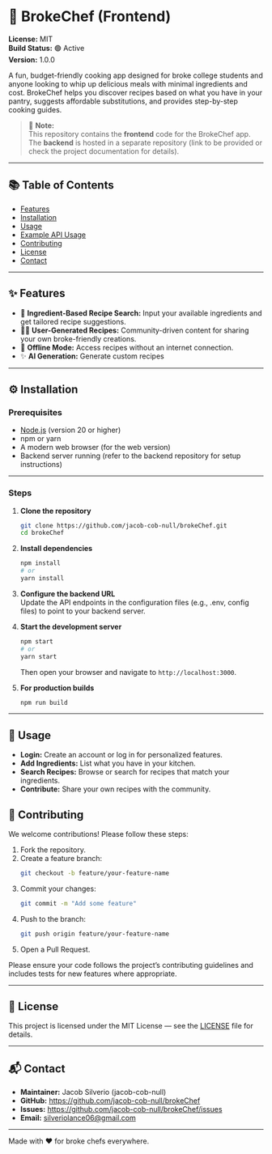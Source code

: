 
# 🍳 BrokeChef (Frontend)

**License:** MIT  
**Build Status:** 🟢 Active  
**Version:** 1.0.0

A fun, budget-friendly cooking app designed for broke college students and anyone looking to whip up delicious meals with minimal ingredients and cost. BrokeChef helps you discover recipes based on what you have in your pantry, suggests affordable substitutions, and provides step-by-step cooking guides.

> 📝 **Note:**  
> This repository contains the **frontend** code for the BrokeChef app.  
> The **backend** is hosted in a separate repository (link to be provided or check the project documentation for details).

---

## 📚 Table of Contents
- [Features](#features)
- [Installation](#installation)
- [Usage](#usage)
- [Example API Usage](#example-api-usage)
- [Contributing](#contributing)
- [License](#license)
- [Contact](#contact)

---

## ✨ Features

- 🥕 **Ingredient-Based Recipe Search:** Input your available ingredients and get tailored recipe suggestions.  
- 👩‍🍳 **User-Generated Recipes:** Community-driven content for sharing your own broke-friendly creations.  
- 📱 **Offline Mode:** Access recipes without an internet connection.
- ✨ **AI Generation:** Generate custom recipes

---

## ⚙️ Installation

### **Prerequisites**
- [Node.js](https://nodejs.org/) (version 20 or higher)  
- npm or yarn  
- A modern web browser (for the web version)  
- Backend server running (refer to the backend repository for setup instructions)

---

### **Steps**

1. **Clone the repository**
   ```bash
   git clone https://github.com/jacob-cob-null/brokeChef.git
   cd brokeChef
   ```

2. **Install dependencies**
   ```bash
   npm install
   # or
   yarn install
   ```

3. **Configure the backend URL**  
   Update the API endpoints in the configuration files (e.g., .env, config files) to point to your backend server.

4. **Start the development server**
   ```bash
   npm start
   # or
   yarn start
   ```
   Then open your browser and navigate to `http://localhost:3000`.

5. **For production builds**
   ```bash
   npm run build
   ```

---

## 🚀 Usage

- **Login:** Create an account or log in for personalized features.
- **Add Ingredients:** List what you have in your kitchen.
- **Search Recipes:** Browse or search for recipes that match your ingredients.
- **Contribute:** Share your own recipes with the community.

## 🤝 Contributing

We welcome contributions! Please follow these steps:

1. Fork the repository.
2. Create a feature branch:
   ```bash
   git checkout -b feature/your-feature-name
   ```
3. Commit your changes:
   ```bash
   git commit -m "Add some feature"
   ```
4. Push to the branch:
   ```bash
   git push origin feature/your-feature-name
   ```
5. Open a Pull Request.

Please ensure your code follows the project’s contributing guidelines and includes tests for new features where appropriate.

---

## 📄 License

This project is licensed under the MIT License — see the [LICENSE](LICENSE) file for details.

---

## 📬 Contact

- **Maintainer:** Jacob Silverio (jacob-cob-null)
- **GitHub:** https://github.com/jacob-cob-null/brokeChef
- **Issues:** https://github.com/jacob-cob-null/brokeChef/issues
- **Email:** silveriolance06@gmail.com

---

Made with ❤️ for broke chefs everywhere.
